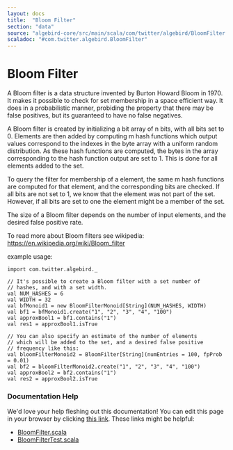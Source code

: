```yaml
---
layout: docs
title:  "Bloom Filter"
section: "data"
source: "algebird-core/src/main/scala/com/twitter/algebird/BloomFilter.scala"
scaladoc: "#com.twitter.algebird.BloomFilter"
---
```


# Bloom Filter

A Bloom filter is a data structure invented by Burton Howard Bloom in 1970. It makes it possible to check for set
membership in a space efficient way. It does in a probabilistic manner, probiding the property that there may be false
 positives, but its guaranteed to have no false negatives.

A Bloom filter is created by initializing a bit array of n bits, with all bits set to 0. Elements are then added by
computing m hash functions which output values correspond to the indexes in the byte array with a uniform random
distribution. As these hash functions are computed, the bytes in the array corresponding to the hash function output
are set to 1. This is done for all elements added to the set.

To query the filter for membership of a element, the same m hash functions are computed for that element, and the
corresponding bits are checked. If all bits are not set to 1, we know that the element was not part of the set. However,
if all bits are set to one the element might be a member of the set.

The size of a Bloom filter depends on the number of input elements, and the desired false positive rate.

To read more about Bloom filters see wikipedia: https://en.wikipedia.org/wiki/Bloom_filter

example usage:

```tut:book
import com.twitter.algebird._

// It's possible to create a Bloom filter with a set number of
// hashes, and with a set width.
val NUM_HASHES = 6
val WIDTH = 32
val bfMonoid1 = new BloomFilterMonoid[String](NUM_HASHES, WIDTH)
val bf1 = bfMonoid1.create("1", "2", "3", "4", "100")
val approxBool1 = bf1.contains("1")
val res1 = approxBool1.isTrue

// You can also specify an estimate of the number of elements
// which will be added to the set, and a desired false positive
// frequency like this:
val bloomFilterMonoid2 = BloomFilter[String](numEntries = 100, fpProb = 0.01)
val bf2 = bloomFilterMonoid2.create("1", "2", "3", "4", "100")
val approxBool2 = bf2.contains("1")
val res2 = approxBool2.isTrue

```

### Documentation Help

We'd love your help fleshing out this documentation! You can edit this page in your browser by clicking [this link](https://github.com/twitter/algebird/edit/develop/docs/src/main/tut/datatypes/approx/bloom_filter.md). These links might be helpful:

- [BloomFilter.scala](https://github.com/twitter/algebird/blob/develop/algebird-core/src/main/scala/com/twitter/algebird/BloomFilter.scala)
- [BloomFilterTest.scala](https://github.com/twitter/algebird/blob/develop/algebird-test/src/test/scala/com/twitter/algebird/BloomFilterTest.scala)
